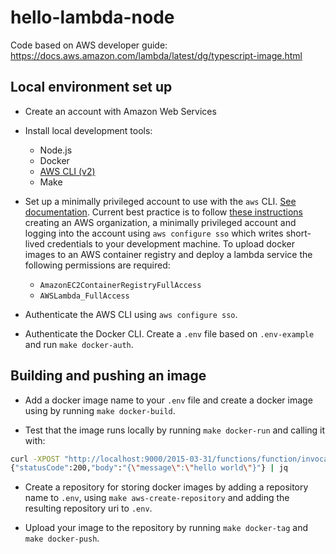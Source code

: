 # hello-lambda-node

Code based on AWS developer guide: https://docs.aws.amazon.com/lambda/latest/dg/typescript-image.html

## Local environment set up

- Create an account with Amazon Web Services

- Install local development tools:

  - Node.js
  - Docker
  - [AWS CLI (v2)](https://docs.aws.amazon.com/cli/latest/userguide/getting-started-install.html)
  - Make

- Set up a minimally privileged account to use with the `aws` CLI. [See documentation](https://docs.aws.amazon.com/cli/latest/userguide/cli-chap-authentication.html). Current best practice is to follow [these instructions](https://docs.aws.amazon.com/singlesignon/latest/userguide/getting-started.html) creating an AWS organization, a minimally privileged account and logging into the account using `aws configure sso` which writes short-lived credentials to your development machine. To upload docker images to an AWS container registry and deploy a lambda service the following permissions are required:

  - `AmazonEC2ContainerRegistryFullAccess`
  - `AWSLambda_FullAccess`

- Authenticate the AWS CLI using `aws configure sso`.

- Authenticate the Docker CLI. Create a `.env` file based on `.env-example` and run `make docker-auth`.

## Building and pushing an image

- Add a docker image name to your `.env` file and create a docker image using by running `make docker-build`.

- Test that the image runs locally by running `make docker-run` and calling it with:

```bash
curl -XPOST "http://localhost:9000/2015-03-31/functions/function/invocations" -d '{}'
{"statusCode":200,"body":"{\"message\":\"hello world\"}"} | jq
```

- Create a repository for storing docker images by adding a repository name to `.env`, using `make aws-create-repository` and adding the resulting repository uri to `.env`.

- Upload your image to the repository by running `make docker-tag` and `make docker-push`.

